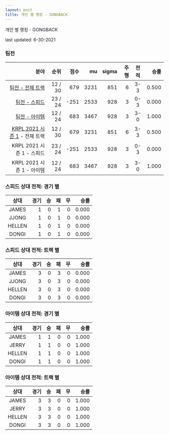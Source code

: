 ```yaml
---
layout: post
title: 개인 별 랭킹 - GONGBACK
---
```



개인 별 랭킹 - GONGBACK


last updated: 6-30-2021


### 팀전

| 분야 | 순위 | 점수 | mu | sigma | 주행 | 전적 | 승률 |
|---:|---:|---:|---:|---:|---:|:---:|---:|
| [팀전 - 전체 트랙](../team-full) | 12 / 30 | 679 | 3231 | 851 | 6 | 3-3 | 0.500 |
| [팀전 - 스피드](../team-speed) | 23 / 24 | -251 | 2533 | 928 | 3 | 0-3 | 0.000 |
| [팀전 - 아이템](../team-item) | 12 / 24 | 683 | 3467 | 928 | 3 | 3-0 | 1.000 |
| [KRPL 2021 시즌 1](../teams-t2021_1) - 전체 트랙 | 12 / 30 | 679 | 3231 | 851 | 6 | 3-3 | 0.500 |
| KRPL 2021 시즌 1 - 스피드 | 23 / 24 | -251 | 2533 | 928 | 3 | 0-3 | 0.000 |
| KRPL 2021 시즌 1 - 아이템 | 12 / 24 | 683 | 3467 | 928 | 3 | 3-0 | 1.000 |

### 스피드 상대 전적: 경기 별

| 상대 | 경기 | 승 | 패 | 무 | 승률 |
|:---:|---:|---:|---:|---:|---:|
| JAMES | 1 | 0 | 1 | 0 | 0.000 |
| JJONG | 1 | 0 | 1 | 0 | 0.000 |
| HELLEN | 1 | 0 | 1 | 0 | 0.000 |
| DONGI | 1 | 0 | 1 | 0 | 0.000 |

### 스피드 상대 전적: 트랙 별

| 상대 | 경기 | 승 | 패 | 무 | 승률 |
|:---:|---:|---:|---:|---:|---:|
| JAMES | 3 | 0 | 3 | 0 | 0.000 |
| JJONG | 3 | 0 | 3 | 0 | 0.000 |
| HELLEN | 3 | 0 | 3 | 0 | 0.000 |
| DONGI | 3 | 0 | 3 | 0 | 0.000 |

### 아이템 상대 전적: 경기 별

| 상대 | 경기 | 승 | 패 | 무 | 승률 |
|:---:|---:|---:|---:|---:|---:|
| JAMES | 1 | 1 | 0 | 0 | 1.000 |
| JERRY | 1 | 1 | 0 | 0 | 1.000 |
| HELLEN | 1 | 1 | 0 | 0 | 1.000 |
| DONGI | 1 | 1 | 0 | 0 | 1.000 |

### 아이템 상대 전적: 트랙 별

| 상대 | 경기 | 승 | 패 | 무 | 승률 |
|:---:|---:|---:|---:|---:|---:|
| JAMES | 3 | 3 | 0 | 0 | 1.000 |
| JERRY | 3 | 3 | 0 | 0 | 1.000 |
| HELLEN | 3 | 3 | 0 | 0 | 1.000 |
| DONGI | 3 | 3 | 0 | 0 | 1.000 |
